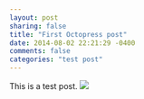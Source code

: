 ```yaml
---
layout: post
sharing: false
title: "First Octopress post"
date: 2014-08-02 22:21:29 -0400
comments: false
categories: "test post"
---
```


This is a test post. 
<img src="{{ root_url }}/images/farkle.png" />